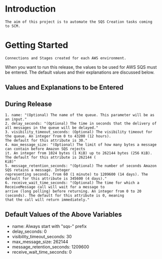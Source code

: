 # Introduction

```
The aim of this project is to automate the SQS Creation tasks coming to SCM.
```
# Getting Started

```
Connections and Stages created for each AWS environment.
```
When you want to run this release, the values to be used for AWS SQS must be entered. The default values and their
explanations are discussed below.

## Values and Explanations to be Entered

## During Release

```
1. name: "(Optional) The name of the queue. This parameter will be as an input."
2. delay_seconds: "(Optional) The time in seconds that the delivery of all messages in the queue will be delayed."
3. visibility_timeout_seconds: (Optional) The visibility timeout for the queue. An integer from 0 to 43200 (12 hours).
The default for this attribute is 30."
4. max_message_size: "(Optional) The limit of how many bytes a message can contain before Amazon SQS rejects
it. An integer from 1024 bytes (1 KiB) up to 262144 bytes (256 KiB). The default for this attribute is 262144 (
KiB)"
5. message_retention_seconds: "(Optional) The number of seconds Amazon SQS retains a message. Integer
representing seconds, from 60 (1 minute) to 1209600 (14 days). The default for this attribute is 345600 (4 days)."
6. receive_wait_time_seconds: "(Optional) The time for which a ReceiveMessage call will wait for a message to
arrive (long polling) before returning. An integer from 0 to 20 (seconds). The default for this attribute is 0, meaning
that the call will return immediately."
```
## Default Values of the Above Variables

- name: Always start with "sqs-" prefix
- delay_seconds: 0
- visibility_timeout_seconds: 30
- max_message_size: 262144
- message_retention_seconds: 1209600
- receive_wait_time_seconds: 0


